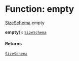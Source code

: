 # Function: empty

[SizeSchema](/auto-docs/playground-react/modules/SizeSchema.md).empty

**empty**(): [`SizeSchema`](/auto-docs/playground-react/interfaces/SizeSchema-1.md)

#### Returns

[`SizeSchema`](/auto-docs/playground-react/interfaces/SizeSchema-1.md)
